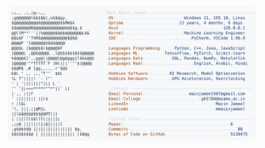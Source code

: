 <picture>
  <source srcset="https://raw.githubusercontent.com/mmazinjameel/mmazinjameel/main/dark_mode.svg?v=1741155242" media="(prefers-color-scheme: dark)">
  <img src="https://raw.githubusercontent.com/mmazinjameel/mmazinjameel/main/light_mode.svg?v=1741155242">
</picture>
